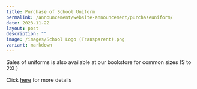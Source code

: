 ```yaml
---
title: Purchase of School Uniform
permalink: /announcement/website-announcement/purchaseuniform/
date: 2023-11-22
layout: post
description: ""
image: /images/School Logo (Transparent).png
variant: markdown
---
```

Sales of uniforms is also available at our bookstore for common sizes (S to 2XL)

Click [here](https://www.stpatricks.moe.edu.sg/announcement/2023/Sales\_Uniform\_eoy2023.pdf) for more details